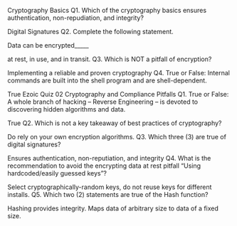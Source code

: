 Cryptography Basics 
Q1. Which of the cryptography basics ensures authentication, non-repudiation, and integrity?

Digital Signatures
Q2. Complete the following statement.

Data can be encrypted_____

at rest, in use, and in transit.
Q3. Which is NOT a pitfall of encryption?

Implementing a reliable and proven cryptography
Q4. True or False:  Internal commands are built into the shell program and are shell-dependent.

True
Ezoic
Quiz 02
Cryptography and Compliance Pitfalls 
Q1. True or False:  A whole branch of hacking – Reverse Engineering – is devoted to discovering hidden algorithms and data.

True
Q2. Which is not a key takeaway of best practices of cryptography?

Do rely on your own encryption algorithms.
Q3. Which three (3) are true of digital signatures?

Ensures authentication, non-reputiation, and integrity
Q4. What is the recommendation to avoid the encrypting data at rest pitfall “Using hardcoded/easily guessed keys”?

Select cryptographically-random keys, do not reuse keys for different installs.
Q5. Which two (2) statements are true of the Hash function?

Hashing provides integrity.
Maps data of arbitrary size to data of a fixed size.

